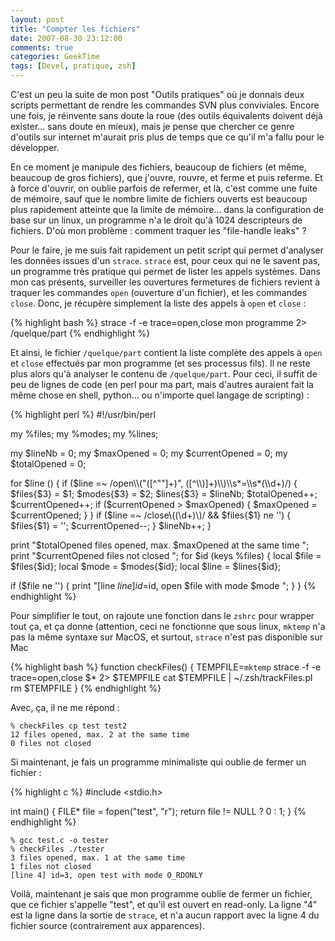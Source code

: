```yaml
---
layout: post
title: "Compter les fichiers"
date: 2007-08-30 23:12:00
comments: true
categories: GeekTime
tags: [Devel, pratique, zsh]
---
```

C'est un peu la suite de mon post "Outils pratiques" où je donnais deux scripts permettant de rendre les commandes SVN plus conviviales. Encore une fois, je réinvente sans doute la roue (des outils équivalents doivent déjà exister... sans doute en mieux), mais je pense que chercher ce genre d'outils sur internet m'aurait pris plus de temps que ce qu'il m'a fallu pour le développer.

En ce moment je manipule des fichiers, beaucoup de fichiers (et même, beaucoup de gros fichiers), que j'ouvre, rouvre, et ferme et puis referme. Et à force d'ouvrir, on oublie parfois de refermer, et là, c'est comme une fuite de mémoire, sauf que le nombre limite de fichiers ouverts est beaucoup plus rapidement atteinte que la limite de mémoire... dans la configuration de base sur un linux, un programme n'a le droit qu'à 1024 descripteurs de fichiers. D'où mon problème : comment traquer les "file-handle leaks" ?

<!-- more -->

Pour le faire, je me suis fait rapidement un petit script qui permet d'analyser les données issues d'un `strace`. `strace` est, pour ceux qui ne le savent pas, un programme très pratique qui permet de lister les appels systèmes. Dans mon cas présents, surveiller les ouvertures fermetures de fichiers revient à traquer les commandes `open` (ouverture d'un fichier), et les commandes `close`. Donc, je récupère simplement la liste des appels à `open` et `close` :


{% highlight bash %}
strace -f -e trace=open,close mon programme 2> /quelque/part
{% endhighlight %}

Et ainsi, le fichier `/quelque/part` contient la liste complète des appels à `open` et `close` effectués par mon programme (et ses processus fils). Il ne reste plus alors qu'à analyser le contenu de `/quelque/part`. Pour ceci, il suffit de peu de lignes de code (en perl pour ma part, mais d'autres auraient fait la même chose en shell, python... ou n'importe quel langage de scripting) :


{% highlight perl %}
#!/usr/bin/perl 
 
my %files; 
my %modes; 
my %lines; 
 
my $lineNb = 0; 
my $maxOpened = 0; 
my $currentOpened = 0; 
my $totalOpened = 0; 
 
for $line (<STDIN>) { 
  if ($line =~ /open\\("([^""]+)", ([^\\)]+)\\)\\s*=\\s*(\\d+)/) { 
    $files{$3} = $1; 
    $modes{$3} = $2; 
    $lines{$3} = $lineNb; 
    $totalOpened++; 
    $currentOpened++; 
    if ($currentOpened > $maxOpened) { 
      $maxOpened = $currentOpened; 
    } 
  } 
  if ($line =~ /close\\((\\d+)\\)/ && $files{$1} ne '') { 
    $files{$1} = ''; 
    $currentOpened--; 
  } 
  $lineNb++; 
} 
 
print "$totalOpened files opened, max. $maxOpened at the same time
"; 
print "$currentOpened files not closed
"; 
for $id (keys %files) { 
  local $file = $files{$id}; 
  local $mode = $modes{$id}; 
  local $line = $lines{$id}; 
 
  if ($file ne '') { 
    print "[line $line] id=$id, open $file with mode $mode
"; 
  } 
} 
{% endhighlight %}

Pour simplifier le tout, on rajoute une fonction dans le `zshrc` pour wrapper tout ça, et ça donne (attention, ceci ne fonctionne que sous linux, `mktemp` n'a pas la même syntaxe sur MacOS, et surtout, `strace` n'est pas disponible sur Mac 


{% highlight bash %}
function checkFiles() { 
  TEMPFILE=`mktemp` 
  strace -f -e trace=open,close $* 2> $TEMPFILE 
  cat $TEMPFILE | ~/.zsh/trackFiles.pl 
  rm $TEMPFILE 
} 
{% endhighlight %}

Avec, ça, il ne me répond :


    % checkFiles cp test test2
    12 files opened, max. 2 at the same time
    0 files not closed

Si maintenant, je fais un programme minimaliste qui oublie de fermer un fichier :


{% highlight c %}
#include <stdio.h> 
 
int main() { 
  FILE* file = fopen("test", "r"); 
  return file != NULL ? 0 : 1; 
} 
{% endhighlight %}


    % gcc test.c -o tester
    % checkFiles ./tester
    3 files opened, max. 1 at the same time
    1 files not closed
    [line 4] id=3, open test with mode O_RDONLY

Voilà, maintenant je sais que mon programme oublie de fermer un fichier, que ce fichier s'appelle "test", et qu'il est ouvert en read-only. La ligne "4" est la ligne dans la sortie de `strace`, et n'a aucun rapport avec la ligne 4 du fichier source (contrairement aux apparences).
